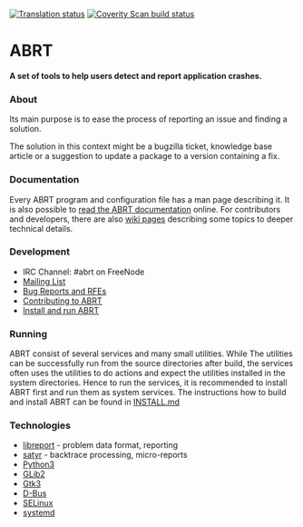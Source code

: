 [![Translation status](https://translate.fedoraproject.org/widgets/abrt/-/abrt/svg-badge.svg)](https://translate.fedoraproject.org/engage/abrt/)
[![Coverity Scan build status](https://scan.coverity.com/projects/17423/badge.svg)](https://scan.coverity.com/projects/abrt-abrt)

# ABRT

**A set of tools to help users detect and report application crashes.**

### About

Its main purpose is to ease the process of reporting an issue and finding a
solution.

The solution in this context might be a bugzilla ticket, knowledge base article
or a suggestion to update a package to a version containing a fix.

### Documentation

Every ABRT program and configuration file has a man page describing it. It is
also possible to [read the ABRT documentation](http://abrt.readthedocs.org/)
online. For contributors and developers, there are also [wiki
pages](https://github.com/abrt/abrt/wiki) describing some topics to deeper
technical details.

### Development

 * IRC Channel: #abrt on FreeNode
 * [Mailing List](https://lists.fedorahosted.org/admin/lists/crash-catcher.lists.fedorahosted.org/)
 * [Bug Reports and RFEs](https://github.com/abrt/abrt/issues)
 * [Contributing to ABRT](CONTRIBUTING.md)
 * [Install and run ABRT](INSTALL.md)


### Running

ABRT consist of several services and many small utilities. While The utilities
can be successfully run from the source directories after build, the services
often uses the utilities to do actions and expect the utilities installed in
the system directories. Hence to run the services, it is recommended to install
ABRT first and run them as system services. The instructions how to build
and install ABRT can be found in [INSTALL.md](INSTALL.md)

### Technologies

* [libreport](https://github.com/abrt/libreport) - problem data format, reporting
* [satyr](https://github.com/abrt/satyr) - backtrace processing, micro-reports
* [Python3](https://www.python.org/)
* [GLib2](https://developer.gnome.org/glib/)
* [Gtk3](https://developer.gnome.org/gtk3)
* [D-Bus](https://www.freedesktop.org/wiki/Software/dbus/)
* [SELinux](https://github.com/SELinuxProject/selinux/wiki)
* [systemd](https://www.freedesktop.org/wiki/Software/systemd/)
